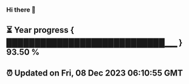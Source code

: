 ### Hi there 👋
⏳ Year progress { ████████████████████████████▁▁ } 93.50 %
---
⏰ Updated on Fri, 08 Dec 2023 06:10:55 GMT
---
